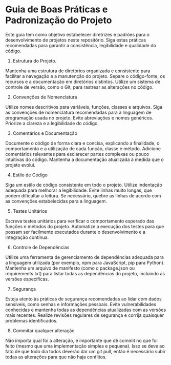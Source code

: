 # Guia de Boas Práticas e Padronização do Projeto

Este guia tem como objetivo estabelecer diretrizes e padrões para o desenvolvimento de projetos neste repositório. Siga estas práticas recomendadas para garantir a consistência, legibilidade e qualidade do código.

1. Estrutura do Projeto.
   
Mantenha uma estrutura de diretórios organizada e consistente para facilitar a navegação e a manutenção do projeto.
Separe o código-fonte, os recursos e a documentação em diretórios distintos.
Utilize um sistema de controle de versão, como o Git, para rastrear as alterações no código.

2. Convenções de Nomenclatura

Utilize nomes descritivos para variáveis, funções, classes e arquivos.
Siga as convenções de nomenclatura recomendadas para a linguagem de programação usada no projeto.
Evite abreviações e nomes genéricos. Priorize a clareza e a legibilidade do código.

3. Comentários e Documentação

Documente o código de forma clara e concisa, explicando a finalidade, o comportamento e a utilização de cada função, classe e método.
Adicione comentários relevantes para esclarecer partes complexas ou pouco intuitivas do código.
Mantenha a documentação atualizada à medida que o projeto evolui.

4. Estilo de Código

Siga um estilo de código consistente em todo o projeto.
Utilize indentação adequada para melhorar a legibilidade.
Evite linhas muito longas, que podem dificultar a leitura. Se necessário, quebre as linhas de acordo com as convenções estabelecidas para a linguagem.

5. Testes Unitários

Escreva testes unitários para verificar o comportamento esperado das funções e métodos do projeto.
Automatize a execução dos testes para que possam ser facilmente executados durante o desenvolvimento e a integração contínua.

6. Controle de Dependências

Utilize uma ferramenta de gerenciamento de dependências adequada para a linguagem utilizada (por exemplo, npm para JavaScript, pip para Python).
Mantenha um arquivo de manifesto (como o package.json ou requirements.txt) para listar todas as dependências do projeto, incluindo as versões específicas.

7. Segurança

Esteja atento às práticas de segurança recomendadas ao lidar com dados sensíveis, como senhas e informações pessoais.
Evite vulnerabilidades conhecidas e mantenha todas as dependências atualizadas com as versões mais recentes.
Realize revisões regulares de segurança e corrija quaisquer problemas identificados.

8. Commitar qualquer alteração

Não importa qual foi a alteração, é importante que dê commit no que foi feito (mesmo que uma implementação simples e pequena). Isso se deve ao fato de que todo dia todos deverão dar um git pull, então é necessário subir todas as alterações para que não haja conflitos.
